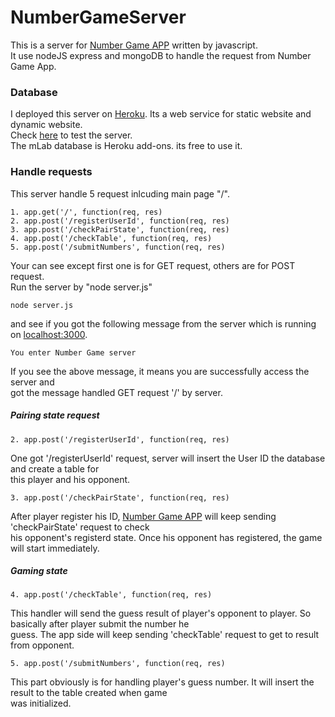 # NumberGameServer

This is a server for [Number Game APP](https://github.com/JasperHsieh/NumberGame) written by javascript.<br>
It use nodeJS express and mongoDB to handle the request from Number Game App. <br>
### Database
I deployed this server on [Heroku](https://dashboard.heroku.com/apps). Its a web service for static website and dynamic website.<br>
Check [here](https://floating-springs-86537.herokuapp.com/) to test the server. <br>
The mLab database is Heroku add-ons. its free to use it. <br>

### Handle requests
This server handle 5 request inlcuding main page "/".
```
1. app.get('/', function(req, res)
2. app.post('/registerUserId', function(req, res) 
3. app.post('/checkPairState', function(req, res)
4. app.post('/checkTable', function(req, res)
5. app.post('/submitNumbers', function(req, res)
```
Your can see except first one is for GET request, others are for POST request.<br>
Run the server by "node server.js" <br>
```
node server.js
```
and see if you got the following message from the server which is running on [localhost:3000](http://localhost:3000/). <br>
```
You enter Number Game server
```
If you see the above message, it means you are successfully access the server and <br>
got the message handled GET request '/' by server. <br>

##### Pairing state request
```
2. app.post('/registerUserId', function(req, res)
```
One got '/registerUserId' request, server will insert the User ID the database and create a table for<br>
this player and his opponent.
```
3. app.post('/checkPairState', function(req, res)
```
After player register his ID, [Number Game APP](https://github.com/JasperHsieh/NumberGame) will keep sending 'checkPairState' request to check<br> 
his opponent's registerd state. Once his opponent has registered, the game will start immediately.<br>

##### Gaming state
```
4. app.post('/checkTable', function(req, res)
```
This handler will send the guess result of player's opponent to player. So basically after player submit the number he<br>
guess. The app side will keep sending 'checkTable' request to get to result from opponent.
```
5. app.post('/submitNumbers', function(req, res)
```
This part obviously is for handling player's guess number. It will insert the result to the table created when game <br>
was initialized.

